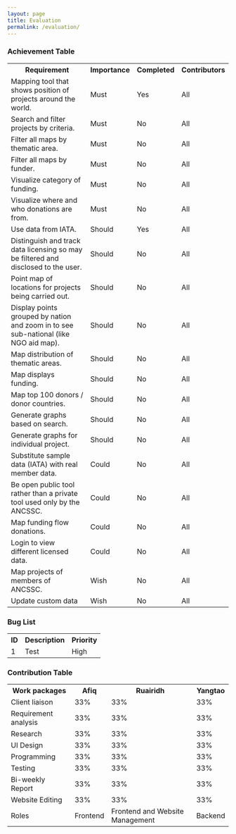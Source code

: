 ```yaml
---
layout: page
title: Evaluation
permalink: /evaluation/
---
```


### Achievement Table

<table>
<tr><th>Requirement</th><th>Importance</th><th>Completed</th><th>Contributors</th></tr>
<tr><td>Mapping tool that shows position of projects around the world.</td><td>Must</td><td>Yes</td><td>All</td></tr>
<tr><td>Search and filter projects by criteria.</td><td>Must</td><td>No</td><td>All</td></tr>
<tr><td>Filter all maps by thematic area.</td><td>Must</td><td>No</td><td>All</td></tr>
<tr><td>Filter all maps by funder.</td><td>Must</td><td>No</td><td>All</td></tr>
<tr><td>Visualize category of funding.</td><td>Must</td><td>No</td><td>All</td></tr>
<tr><td>Visualize where and who donations are from.</td><td>Must</td><td>No</td><td>All</td></tr>

<tr><td>Use data from IATA.</td><td>Should</td><td>Yes</td><td>All</td></tr>
<tr><td>Distinguish and track data licensing so may be filtered and disclosed to the user.</td><td>Should</td><td>No</td><td>All</td></tr>
<tr><td>Point map of locations for projects being carried out.</td><td>Should</td><td>No</td><td>All</td></tr>
<tr><td>Display points grouped by nation and zoom in to see sub-national (like NGO aid map).</td><td>Should</td><td>No</td><td>All</td></tr>
<tr><td>Map distribution of thematic areas.</td><td>Should</td><td>No</td><td>All</td></tr>
<tr><td>Map displays funding.</td><td>Should</td><td>No</td><td>All</td></tr>
<tr><td>Map top 100 donors / donor countries.</td><td>Should</td><td>No</td><td>All</td></tr>
<tr><td>Generate graphs based on search.</td><td>Should</td><td>No</td><td>All</td></tr>
<tr><td>Generate graphs for individual project.</td><td>Should</td><td>No</td><td>All</td></tr>

<tr><td>Substitute sample data (IATA) with real member data.</td><td>Could</td><td>No</td><td>All</td></tr>
<tr><td>Be open public tool rather than a private tool used only by the ANCSSC.</td><td>Could</td><td>No</td><td>All</td></tr>
<tr><td>Map funding flow donations.</td><td>Could</td><td>No</td><td>All</td></tr>
<tr><td>Login to view different licensed data.</td><td>Could</td><td>No</td><td>All</td></tr>

<tr><td>Map projects of members of ANCSSC.</td><td>Wish</td><td>No</td><td>All</td></tr>
<tr><td>Update custom data</td><td>Wish</td><td>No</td><td>All</td></tr>
</table>


### Bug List
<table>
<tr><th>ID</th><th>Description</th><th>Priority</th></tr>
<tr><td>1</td><td>Test</td><td>High</td></tr>
</table>

### Contribution Table
<table>
<tr><th>Work packages</th><th>Afiq</th><th>Ruairidh</th><th>Yangtao</th></tr>
<tr><td>Client liaison</td><td>33%</td><td>33%</td><td>33%</td></tr>
<tr><td>Requirement analysis</td><td>33%</td><td>33%</td><td>33%</td></tr>
<tr><td>Research</td><td>33%</td><td>33%</td><td>33%</td></tr>
<tr><td>UI Design</td><td>33%</td><td>33%</td><td>33%</td></tr>
<tr><td>Programming</td><td>33%</td><td>33%</td><td>33%</td></tr>
<tr><td>Testing</td><td>33%</td><td>33%</td><td>33%</td></tr>
<tr><td>Bi-weekly Report</td><td>33%</td><td>33%</td><td>33%</td></tr>
<tr><td>Website Editing</td><td>33%</td><td>33%</td><td>33%</td></tr>
<tr><td>Roles</td><td>Frontend</td><td>Frontend and Website Management</td><td>Backend</td></tr>
</table>